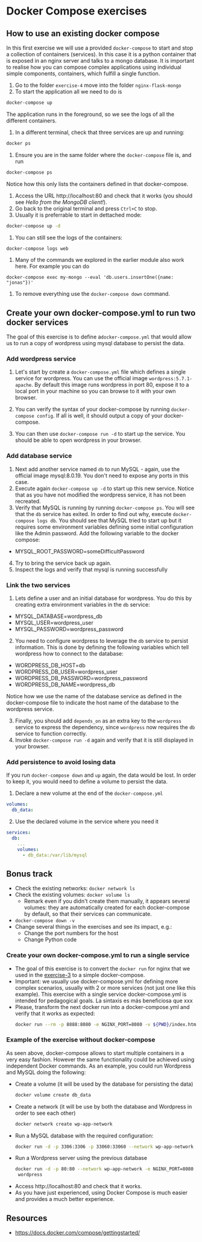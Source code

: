 # Docker Compose exercises

## How to use an existing docker compose

In this first exercise we will use a provided `docker-compose` to start and stop a collection of containers (services). In this case it is a python container that is exposed in an nginx server and talks to a mongo database. It is important to realise how you can compose complex applications using individual simple components, containers, which fulfill a single function.

1. Go to the folder `exercise-4` move into the folder `nginx-flask-mongo`
1. To start the application all we need to do is

```bash
docker-compose up
```

The application runs in the foreground, so we see the logs of all the different containers.

1. In a different terminal, check that three services are up and running:

```bash
docker ps
```

1. Ensure you are in the same folder where the `docker-compose` file is, and run

```bash
docker-compose ps
```

Notice how this only lists the containers defined in that docker-compose.

1. Access the URL http://localhost:80 and check that it works (you should see _Hello from the MongoDB client!_).
1. Go back to the original terminal and press `Ctrl+C` to stop.
1. Usually it is preferrable to start in dettached mode:

```bash
docker-compose up -d
```

1. You can still see the logs of the containers:

```bash
docker-compose logs web
```

1. Many of the commands we explored in the earlier module also work here. For example you can do

```
docker-compose exec my-mongo --eval 'db.users.insertOne({name: "jonas"})'
```

1. To remove everything use the `docker-compose down` command.

## Create your own docker-compose.yml to run two docker services

The goal of this exercise is to define a`docker-compose.yml` that would allow us to run a copy of wordpress using mysql database to persist the data.

### Add wordpress service

1. Let's start by create a `docker-compose.yml` file which defines a single service for wordpress. You can use the official image `wordpress:5.7.1-apache`. By default this image runs wordpress in port 80, expose it to a local port in your machine so you can browse to it with your own browser.

2. You can verify the syntax of your docker-compose by running `docker-compose config`. If all is well, it should output a copy of your docker-compose.
3. You can then use `docker-compose run -d` to start up the service. You should be able to open wordpress in your browser.

### Add database service

1. Next add another service named `db` to run MySQL - again, use the official image mysql:8.0.19. You don't need to expose any ports in this case.
2. Execute again `docker-compose up -d` to start up this new service. Notice that as you have not modified the wordpress service, it has not been recreated.
3. Verify that MySQL is running by running `docker-compose ps`. You will see that the `db` service has exited. In order to find out why, execute `docker-compose logs db`. You should see that MySQL tried to start up but it requires some environment variables defining some initial configuration like the Admin password. Add the following variable to the docker compose:

- MYSQL_ROOT_PASSWORD=someDifficultPassword

4. Try to bring the service back up again.
5. Inspect the logs and verify that mysql is running successfully

### Link the two services

1. Lets define a user and an initial database for wordpress. You do this by creating extra environment variables in the `db` service:

- MYSQL_DATABASE=wordpress_db
- MYSQL_USER=wordpress_user
- MYSQL_PASSWORD=wordpress_password

2. You need to configure wordpress to leverage the `db` service to persist information. This is done by defining the following variables which tell wordpress how to connect to the database:

- WORDPRESS_DB_HOST=db
- WORDPRESS_DB_USER=wordpress_user
- WORDPRESS_DB_PASSWORD=wordpress_password
- WORDPRESS_DB_NAME=wordpress_db

Notice how we use the name of the database service as defined in the docker-compose file to indicate the host name of the database to the wordpress service.

3. Finally, you should add `depends_on` as an extra key to the `wordpress` service to express the dependency, since `wordpress` now requires the `db` service to function correctly.
4. Invoke `docker-compose run -d` again and verify that it is still displayed in your browser.

### Add persistence to avoid losing data

If you run `docker-compose down` and `up` again, the data would be lost. In order to keep it, you would need to define a volume to persist the data.

1. Declare a new volume at the end of the `docker-compose.yml`

```yaml
volumes:
  db_data:
```

2. Use the declared volume in the service where you need it

```yaml
services:
  db:
    ...
    volumes:
      - db_data:/var/lib/mysql
```

## Bonus track

- Check the existing networks: `docker network ls`
- Check the existing volumes: `docker volume ls`
  - Remark even if you didn't create them manually, it appears several volumes: they are automatically created for each docker-compose by default, so that their services can communicate.
- `docker-compose down -v`
- Change several things in the exercises and see its impact, e.g.:
  - Change the port numbers for the host
  - Change Python code

### Create your own docker-compose.yml to run a single service

- The goal of this exercise is to convert the `docker run` for nginx that we used in the [exercise-3](exercise-3-ports-envs-volumes.md) to a simple docker-compose.
- Important: we usually use docker-compose.yml for defining more complex scenarios, usually with 2 or more services (not just one like this example). This exercise with a single service docker-compose.yml is intended for pedagogical goals. La sintaxis es más beneficiosa que xxx
- Please, transform the next docker run into a docker-compose.yml and verify that it works as expected:
  ```bash
  docker run --rm -p 8888:8080 -e NGINX_PORT=8080 -v ${PWD}/index.html:/usr/share/nginx/html/index.html -v ${PWD}/conf:/etc/nginx/templates nginx
  ```

### Example of the exercise without docker-compose

As seen above, docker-compose allows to start multiple containers in a very easy fashion. However the same functionality could be achieved using independent Docker commands. As an example, you could run Wordpress and MySQL doing the following:

- Create a volume (it will be used by the database for persisting the data)
  ```bash
  docker volume create db_data
  ```
- Create a network (it will be use by both the database and Wordpress in order to see each other)
  ```bash
  docker network create wp-app-network
  ```
- Run a MySQL database with the required configuration:
  ```bash
  docker run -d -p 3306:3306 -p 33060:33060 --network wp-app-network --network-alias db -e MYSQL_HOST=mysql -e MYSQL_ROOT_PASSWORD=somewordpress -e MYSQL_DATABASE=wordpress -e MYSQL_USER=wordpress -e MYSQL_PASSWORD=wordpress -v db_data:/var/lib/mysql mysql:8.0.19
  ```
- Run a Wordpress server using the previous database
  ```bash
  docker run -d -p 80:80 --network wp-app-network -e NGINX_PORT=8080 -e WORDPRESS_DB_HOST=db -e WORDPRESS_DB_USER=wordpress -e WORDPRESS_DB_PASSWORD=wordpress -e
   wordpress
  ```
- Access http://localhost:80 and check that it works.
- As you have just experienced, using Docker Compose is much easier and provides a much better experience.

## Resources

- https://docs.docker.com/compose/gettingstarted/

